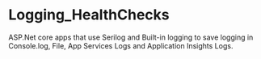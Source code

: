 # Logging_HealthChecks
ASP.Net core apps that use Serilog and Built-in logging to save logging in Console.log, File, App Services Logs and Application Insights Logs.